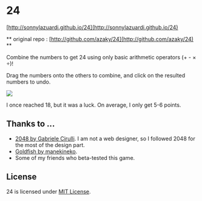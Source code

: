 # 24

[http://sonnylazuardi.github.io/24](http://sonnylazuardi.github.io/24)

** original repo : [http://github.com/azaky/24](http://github.com/azaky/24) **

Combine the numbers to get 24 using only basic arithmetic operators (+ - × ÷)! 

Drag the numbers onto the others to combine, and click on the resulted numbers to undo.

![](https://raw.githubusercontent.com/sonnylazuardi/24/gh-pages/assets/Capture.PNG)

I once reached 18, but it was a luck. On average, I only get 5-6 points.

## Thanks to ...

- [2048 by Gabriele Cirulli](https://github.com/gabrielecirulli/2048). I am not a web designer, so I followed 2048 for the most of the design part.
- [Goldfish by manekineko](http://www.colourlovers.com/palette/92095/Giant_Goldfish).
- Some of my friends who beta-tested this game.

## License

24 is licensed under [MIT License](https://github.com/azaky/24/blob/master/LICENSE).